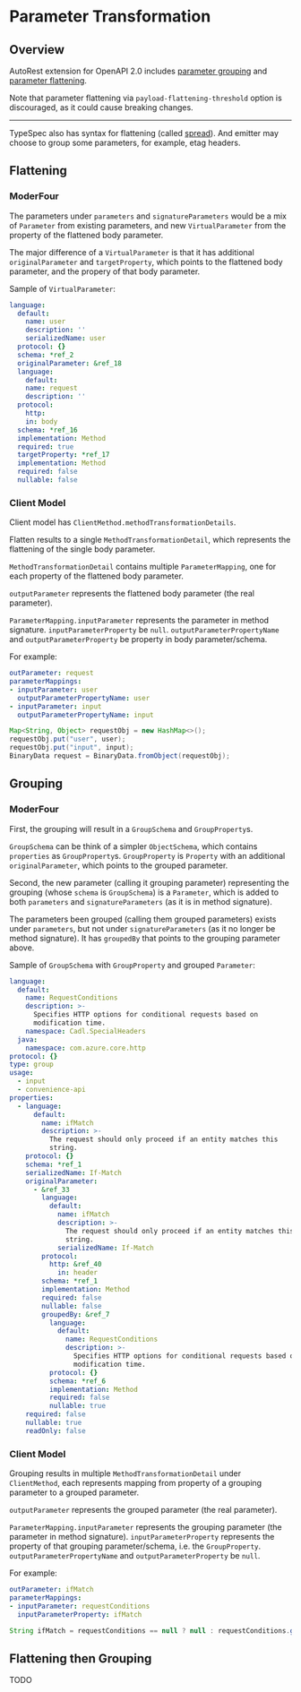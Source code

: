 # Parameter Transformation

## Overview

AutoRest extension for OpenAPI 2.0 includes [parameter grouping](https://azure.github.io/autorest/extensions/#x-ms-parameter-grouping) and [parameter flattening](https://github.com/Azure/autorest/blob/main/packages/extensions/modelerfour/readme.md#modelfour-options).

Note that parameter flattening via `payload-flattening-threshold` option is discouraged, as it could cause breaking changes.

---

TypeSpec also has syntax for flattening (called [spread](https://github.com/Azure/cadl-ranch/blob/5a6d929/packages/cadl-ranch-specs/http/parameters/spread/main.tsp#L66)).
And emitter may choose to group some parameters, for example, etag headers.

## Flattening

### ModerFour

The parameters under `parameters` and `signatureParameters` would be a mix of `Parameter` from existing parameters, and new `VirtualParameter` from the property of the flattened body parameter.

The major difference of a `VirtualParameter` is that it has additional `originalParameter` and `targetProperty`, which points to the flattened body parameter, and the propery of that body parameter.

Sample of `VirtualParameter`:

```yaml
language:
  default:
    name: user
    description: ''
    serializedName: user
  protocol: {}
  schema: *ref_2
  originalParameter: &ref_18
  language:
    default:
    name: request
    description: ''
  protocol:
    http:
    in: body
  schema: *ref_16
  implementation: Method
  required: true
  targetProperty: *ref_17
  implementation: Method
  required: false
  nullable: false
```

### Client Model

Client model has `ClientMethod.methodTransformationDetails`.

Flatten results to a single `MethodTransformationDetail`, which represents the flattening of the single body parameter.

`MethodTransformationDetail` contains multiple `ParameterMapping`, one for each property of the flattened body parameter.

`outputParameter` represents the flattened body parameter (the real parameter).

`ParameterMapping.inputParameter` represents the parameter in method signature.
`inputParameterProperty` be `null`.
`outputParameterPropertyName` and `outputParameterProperty` be property in body parameter/schema.

For example:

```yaml
outParameter: request
parameterMappings:
- inputParameter: user
  outputParameterPropertyName: user
- inputParameter: input
  outputParameterPropertyName: input
```

```java
Map<String, Object> requestObj = new HashMap<>();
requestObj.put("user", user);
requestObj.put("input", input);
BinaryData request = BinaryData.fromObject(requestObj);
```

## Grouping

### ModerFour

First, the grouping will result in a `GroupSchema` and `GroupProperty`s.

`GroupSchema` can be think of a simpler `ObjectSchema`, which contains `properties` as `GroupProperty`s.
`GroupProperty` is `Property` with an additional `originalParameter`, which points to the grouped parameter.

Second, the new parameter (calling it grouping parameter) representing the grouping (whose `schema` is `GroupSchema`) is a `Parameter`, which is added to both `parameters` and `signatureParameters` (as it is in method signature).

The parameters been grouped (calling them grouped parameters) exists under `parameters`, but not under `signatureParameters` (as it no longer be method signature). It has `groupedBy` that points to the grouping parameter above.

Sample of `GroupSchema` with `GroupProperty` and grouped `Parameter`:

```yaml
language:
  default:
    name: RequestConditions
    description: >-
      Specifies HTTP options for conditional requests based on
      modification time.
    namespace: Cadl.SpecialHeaders
  java:
    namespace: com.azure.core.http
protocol: {}
type: group
usage:
  - input
  - convenience-api
properties:
  - language:
      default:
        name: ifMatch
        description: >-
          The request should only proceed if an entity matches this
          string.
    protocol: {}
    schema: *ref_1
    serializedName: If-Match
    originalParameter:
      - &ref_33
        language:
          default:
            name: ifMatch
            description: >-
              The request should only proceed if an entity matches this
              string.
            serializedName: If-Match
        protocol:
          http: &ref_40
            in: header
        schema: *ref_1
        implementation: Method
        required: false
        nullable: false
        groupedBy: &ref_7
          language:
            default:
              name: RequestConditions
              description: >-
                Specifies HTTP options for conditional requests based on
                modification time.
          protocol: {}
          schema: *ref_6
          implementation: Method
          required: false
          nullable: true
    required: false
    nullable: true
    readOnly: false
```

### Client Model

Grouping results in multiple `MethodTransformationDetail` under `ClientMethod`, each represents mapping from property of a grouping parameter to a grouped parameter.

`outputParameter` represents the grouped parameter (the real parameter).

`ParameterMapping.inputParameter` represents the grouping parameter (the parameter in method signature).
`inputParameterProperty` represents the property of that grouping parameter/schema, i.e. the `GroupProperty`.
`outputParameterPropertyName` and `outputParameterProperty` be `null`.

For example:

```yaml
outParameter: ifMatch
parameterMappings:
- inputParameter: requestConditions
  inputParameterProperty: ifMatch
```

```java
String ifMatch = requestConditions == null ? null : requestConditions.getIfMatch();
```

## Flattening then Grouping

TODO
